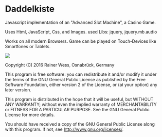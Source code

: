 # Daddelkiste


Javascript implementation of an "Advanced Slot Machine", a Casino Game. 

Uses Html, JavaScript, Css, and Images.
used Libs: jquery, jquery.mb.audio

Works on all modern Browsers. 
Game can be played on Touch-Devices like Smartfones or Tablets. 

<img src="https://github.com/RainerWessOS/Daddelkiste/files/Screenshot_Game.png"/>

Copyright (C) 2016 Rainer Wess, Osnabrück, Germany

This program is free software: you can redistribute it and/or modify
it under the terms of the GNU General Public License as published by
the Free Software Foundation, either version 2 of the License, or
(at your option) any later version.

This program is distributed in the hope that it will be useful,
but WITHOUT ANY WARRANTY; without even the implied warranty of
MERCHANTABILITY or FITNESS FOR A PARTICULAR PURPOSE.  See the
GNU General Public License for more details.

You should have received a copy of the GNU General Public License
along with this program.  If not, see <http://www.gnu.org/licenses/>.
